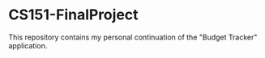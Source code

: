 # CS151-FinalProject
This repository contains my personal continuation of the "Budget Tracker" application.

